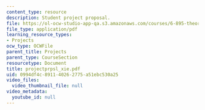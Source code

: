```yaml
---
content_type: resource
description: Student project proposal.
file: https://ol-ocw-studio-app-qa.s3.amazonaws.com/courses/6-895-theory-of-parallel-systems-sma-5509-fall-2003/0994df4c891140262775a51ebc530a25_projectprpsl_xie.pdf
file_type: application/pdf
learning_resource_types:
- Projects
ocw_type: OCWFile
parent_title: Projects
parent_type: CourseSection
resourcetype: Document
title: projectprpsl_xie.pdf
uid: 0994df4c-8911-4026-2775-a51ebc530a25
video_files:
  video_thumbnail_file: null
video_metadata:
  youtube_id: null
---
```

